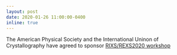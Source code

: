 ```yaml
---
layout: post
date: 2020-01-26 11:00:00-0400
inline: true
---
```


The American Physical Society and the International Uninon of Crystallography have agreed to sponsor [RIXS/REXS2020 workshop](https://www.bnl.gov/rixsrexs2020/) 
